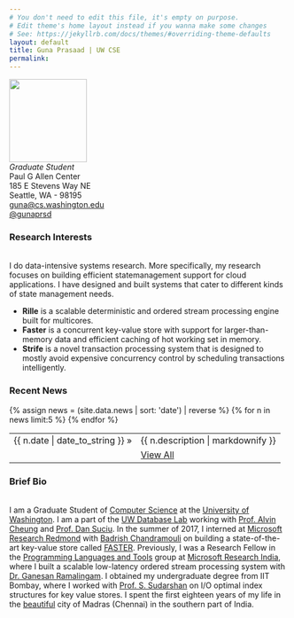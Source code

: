 ```yaml
---
# You don't need to edit this file, it's empty on purpose.
# Edit theme's home layout instead if you wanna make some changes
# See: https://jekyllrb.com/docs/themes/#overriding-theme-defaults
layout: default
title: Guna Prasaad | UW CSE
permalink: 
---
```

<div class="banner">
    <div class="photo">
        <img src="{{site.url}}assets/me.jpg" width="140px" height="150px">
    </div>
    <div class="contact">
        <i>Graduate Student</i> <br>
        Paul G Allen Center<br>
        185 E Stevens Way NE<br>
        Seattle, WA - 98195<br>
        <a href="mailto:guna@cs.washington.edu">guna@cs.washington.edu</a> <br>
        <a href="http://twitter.com/gunaprsd">@gunaprsd</a> <br>
    </div>
</div>
<div class="homecontent">
    <p>
    <h3>Research Interests</h3> <br>
    I do data-intensive systems research. More specifically, my research focuses on building efficient statemanagement support for cloud applications. I have designed and built systems that cater to different kinds of state management needs.
    <ul>
        <li> <b>Rille</b> is a scalable deterministic and ordered stream processing engine built for multicores. </li>
        <li> <b>Faster</b> is a concurrent key-value store with support for larger-than-memory data and efficient caching of hot working set in memory. </li> 
        <li><b>Strife</b> is a novel transaction processing system that is designed to mostly avoid expensive concurrency control by scheduling transactions intelligently.</li>
    </ul></p>
    <p>
    <h3>Recent News</h3>
<table class="news">
  {% assign news = (site.data.news | sort: 'date') | reverse %} {% for n in news limit:5 %}
  <tr>
    <td class="date">{{ n.date | date_to_string }} &raquo; </td> 
    <td class="description"> {{ n.description | markdownify }} </td>
  </tr>
  <tr>
      <td class="date"></td>
      <td class="description"><a href="{{site.url}}/news.html">View All</a></td>
  </tr>
  {% endfor %}
</table>
    </p>
    <p>
    <h3>Brief Bio</h3> <br>
    I am a Graduate Student of <a href="http://www.cs.washington.edu/">Computer Science</a> at the <a href="http://www.washington.edu">University of Washington</a>. I am a part of the <a href="http://db.cs.washington.edu/">UW Database Lab</a> working with <a href="https://homes.cs.washington.edu/~akcheung/">Prof. Alvin Cheung</a> and <a href="https://homes.cs.washington.edu/~suciu/">Prof. Dan Suciu</a>. In the summer of 2017, I interned at <a href="https://www.microsoft.com/en-us/research/lab/microsoft-research-redmond/">Microsoft Research Redmond</a> with <a href="https://www.microsoft.com/en-us/research/people/badrishc/">Badrish Chandramouli</a> on building a state-of-the-art key-value store called <a href="https://www.microsoft.com/en-us/research/project/faster/">FASTER</a>. Previously, I was a Research Fellow in the <a href="http://research.microsoft.com/en-us/groups/plato/">Programming Languages and Tools</a> group at <a href="http://research.microsoft.com/en-us/labs/india/">Microsoft Research India</a>, where I built a scalable low-latency ordered stream processing system with <a href="http://research.microsoft.com/en-us/people/grama/">Dr. Ganesan Ramalingam</a>. I obtained my undergraduate degree from IIT Bombay, where I worked with <a href="http://www.cse.iitb.ac.in/~sudarsha/">Prof. S. Sudarshan</a> on I/O optimal index structures for key value stores. I spent the first eighteen years of my life in the <a href="https://www.facebook.com/mycitychennai/">beautiful</a> city of Madras (Chennai) in the southern part of India.
    </p>
</div>
